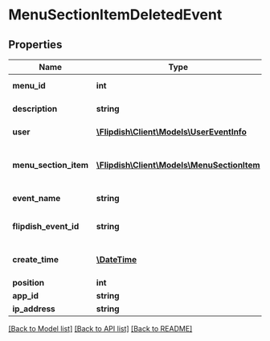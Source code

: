 # MenuSectionItemDeletedEvent

## Properties
Name | Type | Description | Notes
------------ | ------------- | ------------- | -------------
**menu_id** | **int** | Menu identifier | [optional] 
**description** | **string** | Event description | [optional] 
**user** | [**\Flipdish\\Client\Models\UserEventInfo**](UserEventInfo.md) | Deleted by user | [optional] 
**menu_section_item** | [**\Flipdish\\Client\Models\MenuSectionItem**](MenuSectionItem.md) | Deleted menu section item | [optional] 
**event_name** | **string** | The event name | [optional] 
**flipdish_event_id** | **string** | The identitfier of the event | [optional] 
**create_time** | [**\DateTime**](\DateTime.md) | The time of creation of the event | [optional] 
**position** | **int** | Position | [optional] 
**app_id** | **string** | App id | [optional] 
**ip_address** | **string** | Ip Address | [optional] 

[[Back to Model list]](../README.md#documentation-for-models) [[Back to API list]](../README.md#documentation-for-api-endpoints) [[Back to README]](../README.md)


